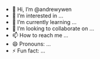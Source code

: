 - 👋 Hi, I’m @andrewywen
- 👀 I’m interested in ...
- 🌱 I’m currently learning ...
- 💞️ I’m looking to collaborate on ...
- 📫 How to reach me ...
- 😄 Pronouns: ...
- ⚡ Fun fact: ...

<!---
andrewywen/andrewywen is a ✨ special ✨ repository because its `README.md` (this file) appears on your GitHub profile.
You can click the Preview link to take a look at your changes.
--->
